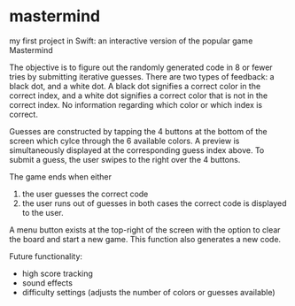 # mastermind
my first project in Swift: an interactive version of the popular game Mastermind

The objective is to figure out the randomly generated code in 8 or fewer tries by submitting iterative guesses.
There are two types of feedback: a black dot, and a white dot. A black dot signifies a correct color in the correct index, and a white dot signifies a correct color that is not in the correct index. 
No information regarding which color or which index is correct.

Guesses are constructed by tapping the 4 buttons at the bottom of the screen which cylce through the 6 available colors. A preview is simultaneously displayed at the corresponding guess index above. To submit a guess, the user swipes to the right over the 4 buttons. 

The game ends when either
  1. the user guesses the correct code
  2. the user runs out of guesses
in both cases the correct code is displayed to the user.

A menu button exists at the top-right of the screen with the option to clear the board and start a new game. This function also generates a new code.

Future functionality:
  - high score tracking
  - sound effects
  - difficulty settings (adjusts the number of colors or guesses available)
